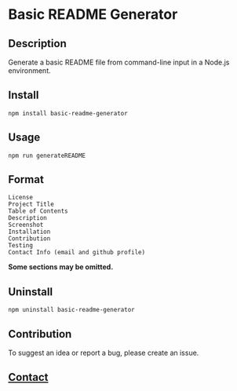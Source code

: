 # Basic README Generator
## **Description**

Generate a basic README file from command-line input in a Node.js environment.
## **Install**

```shell
npm install basic-readme-generator
```
## **Usage**

```shell
npm run generateREADME
```
## **Format**
```
License
Project Title
Table of Contents
Description
Screenshot
Installation
Contribution
Testing
Contact Info (email and github profile)
```
**Some sections may be omitted.**

## **Uninstall**

```shell
npm uninstall basic-readme-generator
```

## **Contribution**
To suggest an idea or report a bug, please create an issue.

## **[Contact](https://coleb.io/contact)**

